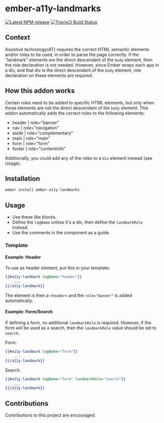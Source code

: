 # ember-a11y-landmarks
[![Latest NPM release](https://img.shields.io/npm/v/ember-a11y-landmarks.svg)](https://www.npmjs.com/package/ember-a11y-landmarks)
[![TravisCI Build Status](https://img.shields.io/travis/ember-a11y/ember-a11y-landmarks/master.svg?label=TravisCI)](https://travis-ci.org/ember-a11y/ember-a11y-landmarks)

## Context
Assistive technology(AT) requires the correct HTML semantic elements and/or roles to be used, in order to parse the page correctly. If the "landmark" elements are the direct descendant of the `body` element, then the role declaration is not needed. However, since Ember wraps each app in a div, and that div is the direct descendant of the `body` element, role declaration on these elements are required. 

## How this addon works
Certain roles need to be added to specific HTML elements, but only when those elements are not the direct descendant of the `body` element. This addon automatically adds the correct roles to the following elements: 

- header | role="banner"
- nav | role="navigation"
- aside | role="complementary"
- main | role="main"
- form | role="form"
- footer | role="contentinfo"

Additionally, you could add any of the roles to a `div` element instead (see Usage).

## Installation

```bash
ember install ember-a11y-landmarks
```

## Usage
- Use these like blocks.
- Define the `tagName` unless it's a div, then define the `landmarkRole` instead. 
- Use the comments in the component as a guide. 

### Template 

#### Example: Header
To use as header element, put this in your template: 
```hbs
{{#a11y-landmark tagName="header"}}
    ...
{{/a11y-landmark}}
```
The element is then a `<header>` and the `role="banner"` is added automatically. 

#### Example: Form/Search
If defining a form, no additional `landmarkRole` is required. However, if the form will be used as a search, then the `landmarkRole` value should be set to `search`. 

Form:
```hbs
{{#a11y-landmark tagName="form"}}
    ...
{{/a11y-landmark}}
```

Search:
```hbs
{{#a11y-landmark tagName="form" landmarkRole="search"}}
    ...
{{/a11y-landmark}}
```

## Contributions
Contributions to this project are encouraged.
